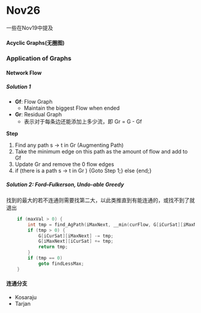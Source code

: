 # Nov26

一些在Nov19中提及

#### Acyclic Graphs(无圈图)



### Application of Graphs

#### Network Flow

##### Solution 1

* **Gf**: Flow Graph
  * Maintain the biggest Flow when ended
* **Gr**: Residual Graph
  * 表示对于每条边还能添加上多少流，即 Gr = G - Gf

**Step**

1. Find any path s $\rightarrow$ t in Gr (Augmenting Path)
2. Take the minimum edge on this path as the amount of flow and add to Gf
3. Update Gr and remove the 0 flow edges
4. if (there is a path s $\rightarrow$ t in Gr ) {Goto Step 1;} else {end;}

##### Solution 2: Ford–Fulkerson, Undo-able Greedy

找到的最大的若不连通则需要找第二大，以此类推直到有能连通的，或找不到了就退出

```c
    if (maxVal > 0) {
        int tmp = find_AgPath(iMaxNext, __min(curFlow, G[iCurSat][iMaxNext]));
        if (tmp > 0) {
            G[iCurSat][iMaxNext] -= tmp;
            G[iMaxNext][iCurSat] += tmp;
            return tmp;
        }
        if (tmp == 0)
            goto findLessMax;
    }
```



#### 连通分支

* Kosaraju
* Tarjan